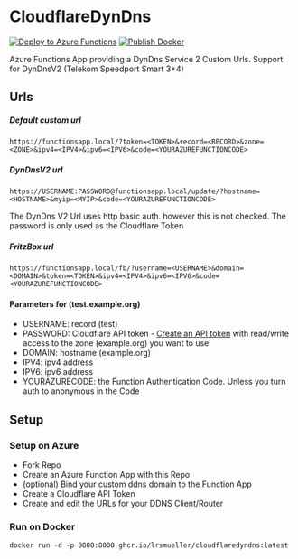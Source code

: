 # CloudflareDynDns

[![Deploy to Azure Functions](https://github.com/lrsmueller/CloudflareDynDns/actions/workflows/main_f3k-cloudflare-dyndns-func.yml/badge.svg)](https://github.com/lrsmueller/CloudflareDynDns/actions/workflows/main_f3k-cloudflare-dyndns-func.yml)
[![Publish Docker](https://github.com/lrsmueller/CloudflareDynDns/actions/workflows/docker-publish.yml/badge.svg)](https://github.com/lrsmueller/CloudflareDynDns/actions/workflows/docker-publish.yml)

Azure Functions App providing a DynDns Service 2 Custom Urls.
Support for DynDnsV2 (Telekom Speedport Smart 3+4) 

## Urls
##### Default custom url 
```https://functionsapp.local/?token=<TOKEN>&record=<RECORD>&zone=<ZONE>&ipv4=<IPV4>&ipv6=<IPV6>&code=<YOURAZUREFUNCTIONCODE>```

##### DynDnsV2 url 
```https://USERNAME:PASSWORD@functionsapp.local/update/?hostname=<HOSTNAME>&myip=<MYIP>&code=<YOURAZUREFUNCTIONCODE>```

The DynDns V2 Url uses http basic auth. however this is not checked. The password is only used as the Cloudflare Token

##### FritzBox url
```https://functionsapp.local/fb/?username=<USERNAME>&domain=<DOMAIN>&token=<TOKEN>&ipv4=<IPV4>&ipv6=<IPV6>&code=<YOURAZUREFUNCTIONCODE>```

#### Parameters for (test.example.org)
- USERNAME: record (test)
- PASSWORD: Cloudflare API token - [Create an API token](https://developers.cloudflare.com/fundamentals/api/get-started/create-token/) with read/write access to the zone (example.org) you want to use
- DOMAIN: hostname (example.org)
- IPV4: ipv4 address 
- IPV6: ipv6 address
- YOURAZURECODE: the Function Authentication Code. Unless you turn auth to anonymous in the Code 

## Setup
### Setup on Azure
- Fork Repo
- Create an Azure Function App with this Repo
- (optional) Bind your custom ddns domain to the Function App
- Create a Cloudflare API Token
- Create and edit the URLs for your DDNS Client/Router 

### Run on Docker
`docker run -d -p 8080:8080 ghcr.io/lrsmueller/cloudflaredyndns:latest`

